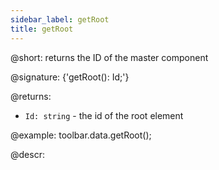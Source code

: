 ```yaml
---
sidebar_label: getRoot
title: getRoot
---          
```


@short: returns the ID of the master component

@signature: {'getRoot(): Id;'}

@returns:
- `Id: string` - the id of the root element

@example:
toolbar.data.getRoot();

@descr:
